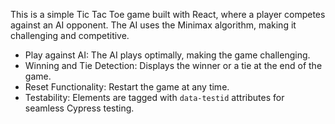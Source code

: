 This is a simple Tic Tac Toe game built with React, where a player competes against an AI opponent. The AI uses the Minimax algorithm, making it challenging and competitive.

- Play against AI: The AI plays optimally, making the game challenging.
- Winning and Tie Detection: Displays the winner or a tie at the end of the game.
- Reset Functionality: Restart the game at any time.
- Testability: Elements are tagged with `data-testid` attributes for seamless Cypress testing.
